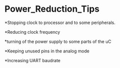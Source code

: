# Power_Reduction_Tips

*Stopping clock to processor and to some peripherals.

*Reducing clock frequency

*turning of the power supply to some parts of the uC

*Keeping unused pins in the analog mode

*Increasing UART baudrate
